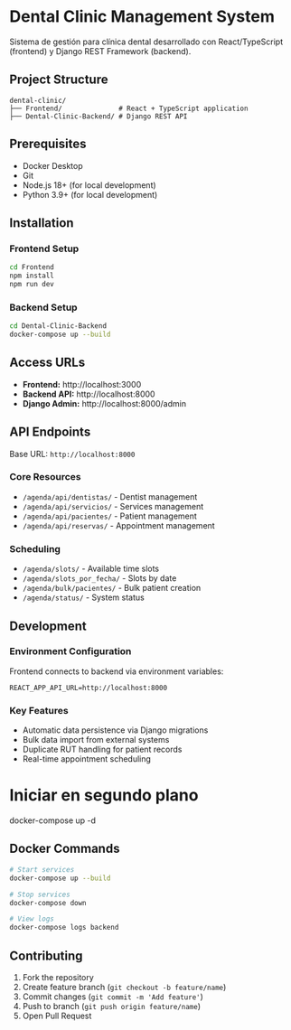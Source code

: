 # Dental Clinic Management System

Sistema de gestión para clínica dental desarrollado con React/TypeScript (frontend) y Django REST Framework (backend).

## Project Structure

```
dental-clinic/
├── Frontend/              # React + TypeScript application
├── Dental-Clinic-Backend/ # Django REST API
```

## Prerequisites

- Docker Desktop
- Git
- Node.js 18+ (for local development)
- Python 3.9+ (for local development)

## Installation

### Frontend Setup
```bash
cd Frontend
npm install
npm run dev
```

### Backend Setup
```bash
cd Dental-Clinic-Backend
docker-compose up --build
```

## Access URLs

- **Frontend:** http://localhost:3000
- **Backend API:** http://localhost:8000
- **Django Admin:** http://localhost:8000/admin

## API Endpoints

Base URL: `http://localhost:8000`

### Core Resources
- `/agenda/api/dentistas/` - Dentist management
- `/agenda/api/servicios/` - Services management  
- `/agenda/api/pacientes/` - Patient management
- `/agenda/api/reservas/` - Appointment management

### Scheduling
- `/agenda/slots/` - Available time slots
- `/agenda/slots_por_fecha/` - Slots by date
- `/agenda/bulk/pacientes/` - Bulk patient creation
- `/agenda/status/` - System status

## Development

### Environment Configuration

Frontend connects to backend via environment variables:
```
REACT_APP_API_URL=http://localhost:8000
```

### Key Features

- Automatic data persistence via Django migrations
- Bulk data import from external systems
- Duplicate RUT handling for patient records
- Real-time appointment scheduling

# Iniciar en segundo plano
docker-compose up -d

## Docker Commands

```bash
# Start services
docker-compose up --build

# Stop services  
docker-compose down

# View logs
docker-compose logs backend
```

## Contributing

1. Fork the repository
2. Create feature branch (`git checkout -b feature/name`)
3. Commit changes (`git commit -m 'Add feature'`)
4. Push to branch (`git push origin feature/name`)
5. Open Pull Request